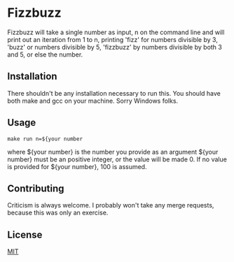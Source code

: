 # Fizzbuzz

Fizzbuzz will take a single number as input, n on the command line and will print out an iteration from 1 to n, printing 'fizz' for numbers divisible by 3, 'buzz' or numbers divisible by 5,
'fizzbuzz' by numbers divisible by both 3 and 5, or else the number.

## Installation

There shouldn't be any installation necessary to run this. You should have both make and gcc on your machine. Sorry Windows folks.

## Usage

```
make run n=${your number
```

where ${your number} is the number you provide as an argument
${your number} must be an positive integer, or the value will be made 0.
If no value is provided for ${your number}, 100 is assumed.

## Contributing

Criticism is always welcome. I probably won't take any merge requests, because this was only an exercise.

## License

[MIT](https://choosealicense.com/licenses/mit/)
